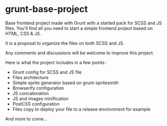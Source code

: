 # grunt-base-project

Base frontend project made with Grunt with a started pack for SCSS and JS files.
You'll find all you need to start a simple frontend project based on HTML, CSS & JS.

It is a proposal to organize the files on both SCSS and JS.

Any comments and discussions will be welcome to improve this project.

Here is what the project includes in a few points :
* Grunt config for SCSS and JS file
* Files architecture
* Simple sprite generator based on grunt-spritesmith
* Browserify configuration
* JS concatenation
* JS and images minification
* PostCSS configuration
* Files copy to deploy your file to a release environment for example

And more to come…
